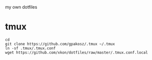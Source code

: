 my own dotfiles

# tmux

```
cd
git clone https://github.com/gpakosz/.tmux ~/.tmux
ln -sf .tmux/.tmux.conf
wget https://github.com/xkon/dotfiles/raw/master/.tmux.conf.local
```
